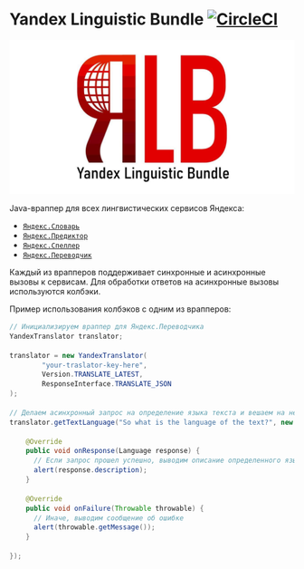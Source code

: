 # Yandex Linguistic Bundle [![CircleCI](https://circleci.com/gh/amayakasa/YandexLinguisticBundle.svg?style=shield)](https://circleci.com/gh/amayakasa/YandexLinguisticBundle)

![Yandex Linguistic Bundle Banner](images/banner.png)

Java-враппер для всех лингвистических сервисов Яндекса:

- [`Яндекс.Словарь`](src/main/java/ru/amayakasa/linguistic/YandexDictionary.java)
- [`Яндекс.Предиктор`](src/main/java/ru/amayakasa/linguistic/YandexPredictor.java)
- [`Яндекс.Спеллер`](src/main/java/ru/amayakasa/linguistic/YandexSpeller.java)
- [`Яндекс.Переводчик`](src/main/java/ru/amayakasa/linguistic/YandexTranslator.java)

Каждый из врапперов поддерживает синхронные и асинхронные вызовы к сервисам. Для обработки ответов на асинхронные вызовы используются колбэки.

Пример использования  колбэков с одним из врапперов:
```java
// Инициализируем враппер для Яндекс.Переводчика
YandexTranslator translator;

translator = new YandexTranslator(
        "your-traslator-key-here", 
        Version.TRANSLATE_LATEST, 
        ResponseInterface.TRANSLATE_JSON
);

// Делаем асинхронный запрос на определение языка текста и вешаем на него колбэк
translator.getTextLanguage("So what is the language of the text?", new YandexCallback<Language>() {

    @Override
    public void onResponse(Language response) {
      // Если запрос прошел успешно, выводим описание определенного языка
      alert(response.description);
    }

    @Override
    public void onFailure(Throwable throwable) {
      // Иначе, выводим сообщение об ошибке
      alert(throwable.getMessage());
    }
    
});
```
